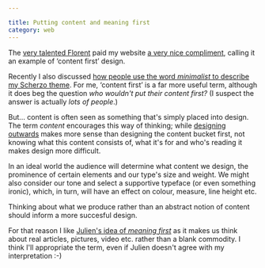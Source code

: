 ```yaml
---

title: Putting content and meaning first
category: web
---
```


The [very talented Florent](https://fvsch.com/) paid my website [a very nice compliment](https://twitter.com/#!/fvsch/statuses/78758259493842944), calling it an example of ‘content first’ design.

Recently I also discussed [how people use the word _minimalist_ to describe my Scherzo theme](https://leonpaternoster.com/2011/05/minimalism/). For me, ‘content first’ is a far more useful term, although it does beg the question _who wouldn't put their content first?_ (I suspect the answer is actually _lots of people_.)

But&hellip; content is often seen as something that's simply placed into design. The term _content_ encourages this way of thinking; while [designing outwards](https://www.alistapart.com/articles/more-meaningful-typography/) makes more sense than designing the content bucket first, not knowing what this content consists of, what it's for and who's reading it makes design more difficult.

In an ideal world the audience will determine what content we design, the prominence of certain elements and our type's size and weight. We might also consider our tone and select a supportive typeface (or even something ironic), which, in turn, will have an effect on colour, measure, line height etc.

Thinking about what we produce rather than an abstract notion of content should inform a more succesful design.

For that reason I like [Julien's idea of _meaning first_](https://leonpaternoster.com/2011/05/minimalism/comment-page-1/#comment-47121) as it makes us think about real articles, pictures, video etc. rather than a blank commodity. I think I'll appropriate the term, even if Julien doesn't agree with my interpretation :-)
